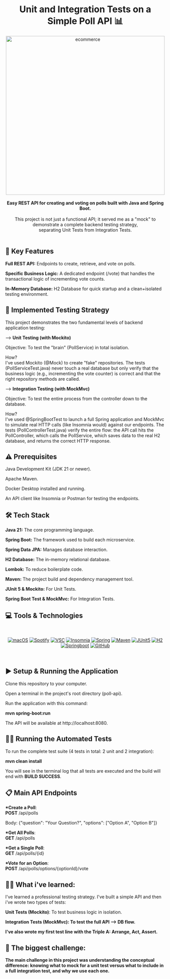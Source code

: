 <div align="center">
<h1><strong>Unit and Integration Tests on a Simple Poll API 📊</strong></h1>
<img src="https://miro.medium.com/v2/0*NEfUPKhoRszjjdeW.png" alt="ecommerce" width="500"/>
</div>

<div align="center">
<br/>
<strong>Easy REST API for creating and voting on polls built with Java and Spring Boot.
</strong>
<br/>
<br/>
This project is not just a functional API; it served me as a "mock" to demonstrate a complete backend testing strategy,</br> separating Unit Tests from Integration Tests.  
</div>
<br/>



📡 Key Features
----------

<strong>Full REST API:</strong> Endpoints to create, retrieve, and vote on polls.
<br/>

<strong>Specific Business Logic:</strong> A dedicated endpoint (/vote) that handles the transactional logic of incrementing vote counts.
<br/>

<strong>In-Memory Database:</strong> H2 Database for quick startup and a clean+isolated testing environment.
<br/>


🧪 Implemented Testing Strategy
-----

This project demonstrates the two fundamental levels of backend application testing:



--> <strong>Unit Testing (with Mockito)</strong>

Objective: To test the "brain" (PollService) in total isolation.

How?</br>
I've used Mockito (@Mock) to create "fake" repositories. The tests (PollServiceTest.java) never touch a real database but only verify that the business logic (e.g., incrementing the vote counter) is correct and that the right repository methods are called.
</br>

--> <strong>Integration Testing (with MockMvc)</strong>

Objective: To test the entire process from the controller down to the database.

How?</br>
I've used @SpringBootTest to launch a full Spring application and MockMvc to simulate real HTTP calls (like Insomnia would) against our endpoints. The tests (PollControllerTest.java) verify the entire flow: the API call hits the PollController, which calls the PollService, which saves data to the real H2 database, and returns the correct HTTP response.




⚠️ Prerequisites
------------


Java Development Kit (JDK 21 or newer).

Apache Maven.

Docker Desktop installed and running.

An API client like Insomnia or Postman for testing the endpoints.
<br/>

🛠️ Tech Stack
-----

<strong>Java 21:</strong> The core programming language.

<strong>Spring Boot:</strong> The framework used to build each microservice.

<strong>Spring Data JPA:</strong> Manages database interaction.

<strong>H2 Database:</strong> The in-memory relational database.

<strong>Lombok:</strong> To reduce boilerplate code.

<strong>Maven:</strong> The project build and dependency management tool.

<strong>JUnit 5 & Mockito:</strong> For Unit Tests.

<strong>Spring Boot Test & MockMvc:</strong> For Integration Tests.




💻 Tools & Technologies
------------

<br/>
<p align="center">
<a href="#"><img src="https://img.shields.io/badge/macOS-000000?logo=apple&logoColor=F0F0F0" alt="macOS"></a>
<a href="#"><img src="https://img.shields.io/badge/Spotify-1ED760?logo=spotify&logoColor=white" alt="Spotify"></a> 
<a href="#"><img src="https://custom-icon-badges.demolab.com/badge/Visual%20Studio%20Code-0078d7.svg?logo=vsc&logoColor=white" alt="VSC"></a>
<a href="#"><img src="https://img.shields.io/badge/Insomnia-5849be?logo=insomnia&logoColor=white" alt="Insomnia"></a>
<a href="#"><img src="https://img.shields.io/badge/Spring-6DB33F?logo=spring&logoColor=fff&style=flat" alt="Spring"></a>
<a href="#"><img src="https://img.shields.io/badge/Apache%20Maven-C71A36?logo=apachemaven&logoColor=white" alt="Maven"></a>
<a href="#"><img src="https://img.shields.io/badge/JUnit5-25A162?logo=junit5&logoColor=fff&style=flat" alt="JUnit5"></a>  
<a href="#"><img src="https://img.shields.io/badge/H2%20Database-09476B?logo=h2database&logoColor=fff&style=flat" alt="H2"></a>  
<a href="#"><img src="https://img.shields.io/badge/Spring%20Boot-6DB33F?logo=springboot&logoColor=fff&style=flat" alt="Springboot"></a>    
<a href="#"><img src="https://img.shields.io/badge/GitHub-181717?logo=github&logoColor=white" alt="GitHub"></a> 


</p>
<br/>

▶️ Setup & Running the Application
-----

Clone this repository to your computer.

Open a terminal in the project's root directory (poll-api).

Run the application with this command:

<strong>mvn spring-boot:run</strong>


The API will be available at http://localhost:8080.


🧑‍🔬 Running the Automated Tests
-----

To run the complete test suite (4 tests in total: 2 unit and 2 integration):

<strong>mvn clean install</strong>


You will see in the terminal log that all tests are executed and the build will end with <strong>BUILD SUCCESS</strong>.



📋 Main API Endpoints
-----

<strong>*Create a Poll</strong>:
</br>
<strong>POST</strong> /api/polls

Body: {"question": "Your Question?", "options": ["Option A", "Option B"]}
</br> 


<strong>*Get All Polls</strong>:
</br>
<strong>GET</strong> /api/polls
</br>


<strong>*Get a Single Poll</strong>:
</br>
<strong>GET</strong> /api/polls/{id}
</br>


<strong>*Vote for an Option</strong>:
</br>
<strong>POST</strong> /api/polls/options/{optionId}/vote


🧑‍🎓 What i've learned: 
----

I've learned a professional testing strategy. I've built a simple API and then i've wrote two types of tests:

<strong>Unit Tests (Mockito)</strong>: To test business logic in isolation.

<strong>Integration Tests (MockMvc)</atrong>: To test the full API --> DB flow.

I've also wrote my first test line with the Triple A: Arrange, Act, Assert.


🤼 The biggest challenge: 
---

The main challenge in this project was understanding the conceptual difference: knowing what to mock for a unit test versus what to include in a full integration test, and why we use each one.

